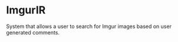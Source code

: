 ImgurIR
=======

System that allows a user to search for Imgur images based on user generated comments.
